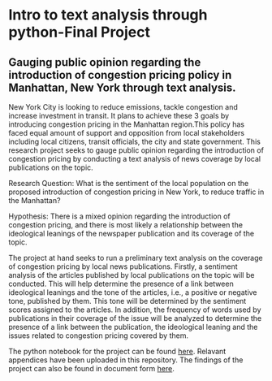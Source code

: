 # Intro to text analysis through python-Final Project

## Gauging public opinion regarding the introduction of congestion pricing policy in Manhattan, New York through text analysis. 

New York City is looking to reduce emissions, tackle congestion and increase investment in transit. It plans to achieve these 3 goals by introducing congestion pricing in the Manhattan region.This policy has faced equal amount of support and opposition from local stakeholders including local citizens, transit officials, the city and state government. This research project seeks to gauge public opinion regarding the introduction of congestion pricing by conducting a text analysis of news coverage by local publications on the topic.

Research Question: What is the sentiment of the local population on the proposed introduction of congestion pricing in New York, to reduce traffic in the Manhattan? 

Hypothesis: There is a mixed opinion regarding the introduction of congestion pricing, and there is most likely a relationship between the ideological leanings of the newspaper publication and its coverage of the topic. 

The project at hand seeks to run a preliminary text analysis on the coverage of congestion pricing by local news publications. Firstly, a sentiment analysis of the articles published by local publications on the topic will be conducted. This will help determine the presence of a link between ideological leanings and the tone of the articles, i.e., a positive or negative tone, published by them. This tone will be determined by the sentiment scores assigned to the articles. In addition, the frequency of words used by publications in their coverage of the issue will be analyzed to determine the presence of a link between the publication, the ideological leaning and the issues related to congestion pricing covered by them. 

The python notebook for the project can be found [here](https://github.com/meghna-ray/Final-Project-Congestion-Pricing-Sentiment-Analysis/blob/main/Meghna%20Ray-Final%20Project%20Congestion%20Pricing%20Final%20(2).ipynb). Relavant appendices have been uploaded in this repository. The findings of the project can also be found in document form [here](https://drive.google.com/drive/folders/1WBS842NoIE_IAR2C4glNekUBirnM8Z3w?usp=share_link). 
